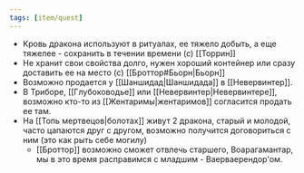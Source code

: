 ```yaml
---
tags: [item/quest]
---
```


- Кровь дракона используют в ритуалах, ее тяжело добыть, а еще тяжелее - сохранить в течении времени (с) [[Торрин]]
- Не хранит свои свойства долго, нужен хороший контейнер или сразу доставить ее на место (c) [[Броттор#Бьорн|Бьорн]]
- Возможно продается у [[Шаншидад|Шаншидада]] в [[Невервинтер]].
- В Триборе, [[Глубоководье]] или [[Невервинтер|Невервинтере]], возможно кто-то из [[Жентаримы|жентаримов]] согласится продать ее там.
- На [[Топь мертвецов|болотах]] живут 2 дракона, старый и молодой, часто цапаются друг с другом, возможно получится договориться с ним (это как рыть себе могилу)
	- [[Броттор]] возможно сможет отвлечь старшего, Воарагамантар, мы в это время расправимся с младшим - Ваерваерендор'ом.
